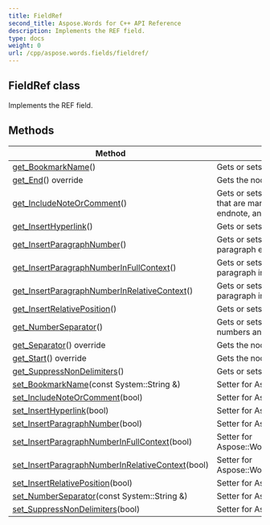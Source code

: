 ```yaml
---
title: FieldRef
second_title: Aspose.Words for C++ API Reference
description: Implements the REF field. 
type: docs
weight: 0
url: /cpp/aspose.words.fields/fieldref/
---
```

## FieldRef class


Implements the REF field. 

## Methods

| Method | Description |
| --- | --- |
| [get_BookmarkName](./get_bookmarkname/)() | Gets or sets the referenced bookmark's name.  |
| [get_End](./get_end/)() override | Gets the node that represents the field end.  |
| [get_IncludeNoteOrComment](./get_includenoteorcomment/)() | Gets or sets whether to increment footnote, endnote, and annotation numbers that are marked by the bookmark, and insert the corresponding footnote, endnote, and comment text.  |
| [get_InsertHyperlink](./get_inserthyperlink/)() | Gets or sets whether to create a hyperlink to the bookmarked paragraph.  |
| [get_InsertParagraphNumber](./get_insertparagraphnumber/)() | Gets or sets whether to insert the paragraph number of the referenced paragraph exactly as it appears in the document.  |
| [get_InsertParagraphNumberInFullContext](./get_insertparagraphnumberinfullcontext/)() | Gets or sets whether to insert the paragraph number of the referenced paragraph in full context.  |
| [get_InsertParagraphNumberInRelativeContext](./get_insertparagraphnumberinrelativecontext/)() | Gets or sets whether to insert the paragraph number of the referenced paragraph in relative context.  |
| [get_InsertRelativePosition](./get_insertrelativeposition/)() | Gets or sets whether to insert the relative position of the referenced paragraph.  |
| [get_NumberSeparator](./get_numberseparator/)() | Gets or sets the character sequence that is used to separate sequence numbers and page numbers.  |
| [get_Separator](./get_separator/)() override | Gets the node that represents the field separator. Can be null.  |
| [get_Start](./get_start/)() override | Gets the node that represents the start of the field.  |
| [get_SuppressNonDelimiters](./get_suppressnondelimiters/)() | Gets or sets whether to suppress non-delimiter characters.  |
| [set_BookmarkName](./set_bookmarkname/)(const System::String &) | Setter for Aspose::Words::Fields::FieldRef::get_BookmarkName.  |
| [set_IncludeNoteOrComment](./set_includenoteorcomment/)(bool) | Setter for Aspose::Words::Fields::FieldRef::get_IncludeNoteOrComment.  |
| [set_InsertHyperlink](./set_inserthyperlink/)(bool) | Setter for Aspose::Words::Fields::FieldRef::get_InsertHyperlink.  |
| [set_InsertParagraphNumber](./set_insertparagraphnumber/)(bool) | Setter for Aspose::Words::Fields::FieldRef::get_InsertParagraphNumber.  |
| [set_InsertParagraphNumberInFullContext](./set_insertparagraphnumberinfullcontext/)(bool) | Setter for Aspose::Words::Fields::FieldRef::get_InsertParagraphNumberInFullContext.  |
| [set_InsertParagraphNumberInRelativeContext](./set_insertparagraphnumberinrelativecontext/)(bool) | Setter for Aspose::Words::Fields::FieldRef::get_InsertParagraphNumberInRelativeContext.  |
| [set_InsertRelativePosition](./set_insertrelativeposition/)(bool) | Setter for Aspose::Words::Fields::FieldRef::get_InsertRelativePosition.  |
| [set_NumberSeparator](./set_numberseparator/)(const System::String &) | Setter for Aspose::Words::Fields::FieldRef::get_NumberSeparator.  |
| [set_SuppressNonDelimiters](./set_suppressnondelimiters/)(bool) | Setter for Aspose::Words::Fields::FieldRef::get_SuppressNonDelimiters.  |
